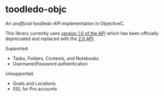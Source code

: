 toodledo-objc
=============

An _unofficial_ toodledo-API implementation in ObjectiveC.

This library currently uses [version 1.0 of the API](http://www.toodledo.com/info/api_doc.php "Toodledo API 1.0 spec") which has been officially depreciated and replaced with the [2.0 API](http://api.toodledo.com/2/index.php "Toodledo API 2.0 spec").

Supported:

* Tasks, Folders, Contexts, and Notebooks
* Username/Password authentication

Unsupported:

* Goals and Locations
* SSL for Pro accounts